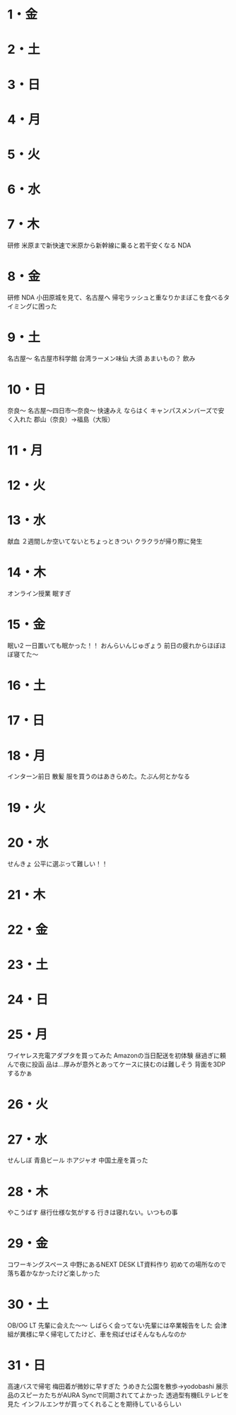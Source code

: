 # 1・金

# 2・土
# 3・日
# 4・月



# 5・火

# 6・水

# 7・木
研修
	米原まで新快速で米原から新幹線に乗ると若干安くなる
	NDA
	

# 8・金

研修
	NDA
	小田原城を見て、名古屋へ
	帰宅ラッシュと重なりかまぼこを食べるタイミングに困った
	
	

# 9・土
名古屋～
	名古屋市科学館
	台湾ラーメン味仙
	大須
	あまいもの？
	飲み

# 10・日
奈良～
	名古屋～四日市～奈良～
	快速みえ
	ならはく
		キャンパスメンバーズで安く入れた
	郡山（奈良）→福島（大阪）

# 11・月

# 12・火

# 13・水
献血
	２週間しか空いてないとちょっときつい
	クラクラが帰り際に発生
# 14・木
オンライン授業
	眠すぎ
# 15・金
眠い2
	一日置いても眠かった！！
おんらいんじゅぎょう
	前日の疲れからほぼほぼ寝てた～


# 16・土



# 17・日




# 18・月
インターン前日
	散髪
	服を買うのはあきらめた。たぶん何とかなる



# 19・火



# 20・水
せんきょ
	公平に選ぶって難しい！！

# 21・木



# 22・金


# 23・土


# 24・日


# 25・月
ワイヤレス充電アダプタを買ってみた
	Amazonの当日配送を初体験
	昼過ぎに頼んで夜に投函
	品は...厚みが意外とあってケースに挟むのは難しそう
		背面を3DPするかぁ

# 26・火
	
# 27・水
せんしぼ
	青島ビール
		ホアジャオ
	中国土産を貰った

# 28・木
やこうばす
	昼行仕様な気がする
	行きは寝れない。いつもの事

# 29・金
コワーキングスペース
	中野にあるNEXT DESK
	LT資料作り
	初めての場所なので落ち着かなかったけど楽しかった
# 30・土
OB/OG LT
	先輩に会えた～～
	しばらく会ってない先輩には卒業報告をした
	会津組が異様に早く帰宅してたけど、車を飛ばせばそんなもんなのか
# 31・日
高速バスで帰宅
	梅田着が微妙に早すぎた
	うめきた公園を散歩→yodobashi
		展示品のスピーカたちがAURA Syncで同期されててよかった
		透過型有機ELテレビを見た
			インフルエンサが買ってくれることを期待しているらしい